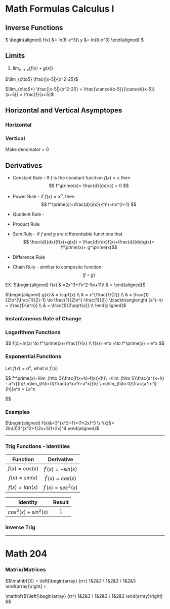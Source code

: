 $$\newcommand{\mx}[1]{\mathbf{#1}}$$

# Math Formulas Calculus I

## Inverse Functions
$
\begin{aligned}
f(x) &= ln(8-x^3)\\
y &= ln(8-x^3)
\end{aligned}
$

## Limits 

1. $\lim_{x\to c}(f(x)+ g(x))$


$\lim_{x\to5} \frac{|x-5|}{x^2-25}$
<br>

$\lim_{x\to5+} \frac{|x-5|}{x^2-25} = \frac{\cancel{x-5}}{\cancel{(x-5)}(x+5)} = \frac{1}{x+5}$ 


## Horizontal and Vertical Asymptopes

### Horizontal

### Vertical

Make denomator = 0 



## Derivatives

- Constant Rule - If $f$ is the constant function $f(x) = c$ then 
  $$ f^\prime(x)= \frac{d}{dx}(c) = 0 $$

- Power Rule - if $f(x)=x^n$, then 
  $$ f^\prime(c)=\frac{d}{dx}(x^n)=nx^{n-1} $$

- Quotient Rule -

- Product Rule

- Sum Rule - if $f$ and $g$ are differentiable functions that 
  $$ \frac{d}{dx}(f(x)+g(x)) = \frac{d}{dx}f(x)+\frac{d}{dx}g(x)= f^\prime(x)+ g^\prime(x)$$

- Difference Rule

- Chain Rule - similiar to composite function 
  $$ (f \circ g) $$

EX.
$\begin{aligned}
  f(x) & =2x^3+7x^2-5x+11\\
      & = 
\end{aligned}$


$\begin{aligned}
  g(x) & = \sqrt{x} \\
      & = x^{\frac{1}{2}} \\
      & = \frac{1}{2}x^{\frac{1}{2}-1} \to \frac{1}{2}x^{-\frac{1}{2}} \blacktriangleright [a^{-n} = \frac{1}{a^n}] \\
      & = \frac{1}{2\sqrt{x}} \\
\end{aligned}$


### Instantaneous Rate of Change



### Logarithmn Functions
$$
f(x)=ln(x) \to f^\prime(x)=\frac{1}{x} \\
f(x)= e^x =\to f^\prime(x) = e^x
$$


### Exponential Functions

Let $f(x) = a^x$, what is $f^\prime(x)$

$$
f^\prime(x)=\lim_{h\to 0}\frac{f(x+h)-f(x)}{h}\\
=\lim_{h\to 0}\frac{a^{x+h} - a^x}{h}\\
=\lim_{h\to 0}\frac{a^xa^h-a^x}{h} \\
=(\lim_{h\to 0}\frac{a^h-1}{h})a^x = La^x

$$


### Examples 
$\begin{aligned}
    f(x)&=3^{x^2+1}+(1+2x)^5  \\
    f(x)&= 2ln(3)3^{x^2+1}2x+5(1+2x)^4
\end{aligned}$

----
### Trig Functions - Identities
|    Function    |       Derivative       |
| :------------: | :--------------------: |
| $f(x)= cos(x)$ | $f^\prime(x)=-sin(x)$  |
| $f(x)= sin(x)$ |  $f^\prime(x)=cos(x)$  |
| $f(x)=tan(x)$  | $f^\prime(x)=sec^2(x)$ |

|      Identity       | Result |
| :-----------------: | :----: |
| $cos^2(x)+sin^2(x)$ |   1    |


### Inverse Trig



---

# Math 204

### Matrix/Matrices

$$\mathbf{X} = \left[\begin{array}
  {rrr}
  1&2&3 \\
  1&2&3 \\
  1&2&3
  \end{array}\right] + 
  
  \mathbf{B}\left[\begin{array}
  {rrr}
  1&2&3 \\
  1&2&3 \\
  1&2&3
  \end{array}\right]
$$



